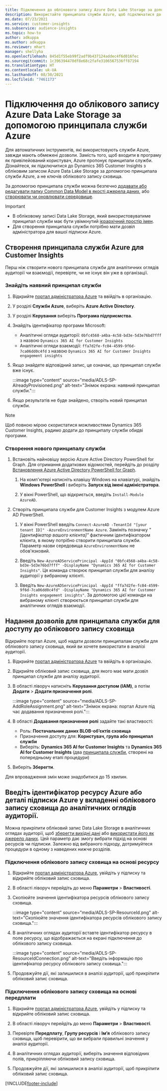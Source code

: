 ```yaml
---
title: Підключення до облікового запису Azure Data Lake Storage за допомогою принципала служби
description: Використайте принципала служби Azure, щоб підключатися до власного data lake.
ms.date: 07/23/2021
ms.service: customer-insights
ms.subservice: audience-insights
ms.topic: how-to
author: adkuppa
ms.author: adkuppa
ms.reviewer: mhart
manager: shellyha
ms.openlocfilehash: 845d1f55eb99f2adf9b437124addec4f6d016fec
ms.sourcegitcommit: 1c396394470df8e68c2fafe3106567536ff87194
ms.translationtype: HT
ms.contentlocale: uk-UA
ms.lasthandoff: 08/30/2021
ms.locfileid: "7461173"
---
```

# <a name="connect-to-an-azure-data-lake-storage-account-by-using-an-azure-service-principal"></a>Підключення до облікового запису Azure Data Lake Storage за допомогою принципала служби Azure
<!--note from editor: The Cloud Style Guide would have us just use "Azure Data Lake Storage" to mean the current version, unless the old version (Gen1) is mentioned. I've followed this guidance, even though it seems that our docs and Azure docs are all over the map on this.-->
Для автоматичних інструментів, які використовують служби Azure, завжди мають обмежені дозволи. Замість того, щоб входити в програму як привілейований користувач, Azure пропонує принципали служби. Дізнайтеся, як підключитися до Dynamics 365 Customer Insights з обліковим записом Azure Data Lake Storage за допомогою принципала служби Azure, а не ключів облікового запису сховища. 

За допомогою принципала служби можна безпечно [додавати або редагувати папку Common Data Model в якості джерела даних](connect-common-data-model.md), або [створювати чи оновлювати середовище](get-started-paid.md).<!--note from editor: Suggested. Or it could be ", or create a new environment or update an existing one". I think "new" is implied with "create". The comma is necessary.-->

> [!IMPORTANT]
> - В обліковому записі Data Lake Storage, який використовуватиме<!--note from editor: Suggested. Or perhaps it could be "The Data Lake Storage account to which you want to give access to the service principal..."--> принципал служби має бути увімкнутий [ієрархічний простір імен](/azure/storage/blobs/data-lake-storage-namespace).
> - Для створення принципала служби потрібно мати дозвіл адміністратора для вашої підписки Azure.

## <a name="create-an-azure-service-principal-for-customer-insights"></a>Створення принципала служби Azure для Customer Insights

Перш ніж створити нового принципала служби для аналітичних оглядів аудиторії чи взаємодії, перевірте, чи не існує він уже в організації.

### <a name="look-for-an-existing-service-principal"></a>Знайдіть наявний принципал служби

1. Відкрийте [портал адміністратора Azure](https://portal.azure.com) та ввійдіть в організацію.

2. У розділі **Служби Azure**, виберіть **Azure Active Directory**.

3. У розділі **Керування** виберіть **Програма підприємства**.

4. Знайдіть ідентифікатор<!--note from editor: Via Microsoft Writing Style Guide.--> програми Microsoft:
   - Аналітичні огляди аудиторії: `0bfc4568-a4ba-4c58-bd3e-5d3e76bd7fff` з назвою `Dynamics 365 AI for Customer Insights`
   - Аналітичні огляди взаємодії: `ffa7d2fe-fc04-4599-9f6d-7ca06dd0c4fd` з назвою `Dynamics 365 AI for Customer Insights engagement insights`

5. Якщо знайдете відповідний запис, це означає, що принципал служби вже існує. 
   
   :::image type="content" source="media/ADLS-SP-AlreadyProvisioned.png" alt-text="Знімок екрана: наявний принципал служби.":::
   
6. Якщо результатів не буде знайдено, створіть новий принципал служби.

>[!NOTE]
>Щоб повною мірою скористатися можливостями Dynamics 365 Customer Insights, радимо додати до принципалу служби обидві програми.<!--note from editor: Using the note format is suggested, just so this doesn't get lost by being tucked up in the step.-->

### <a name="create-a-new-service-principal"></a>Створення нового принципалу служби
<!--note from editor: Some general formatting notes: The MWSG wants bold for text the user enters (in addition to UI strings and the settings users select), but there's plenty of precedent for using code format for entering text in PowerShell so I didn't change that. Note that italic should be used for placeholders, but not much else.-->
1. Встановіть найновішу версію Azure Active Directory PowerShell for Graph. Для отримання додаткових відомостей, перейдіть до розділу [Встановлення Azure Active Directory PowerShell for Graph](/powershell/azure/active-directory/install-adv2).

   1. На комп'ютері натисніть клавішу Windows на клавіатурі, знайдіть **Windows PowerShell** і виберіть **Запуск від імені адміністратора**.<!--note from editor: Or should this be something like "search for **Windows PowerShell** and, if asked, select **Run as administrator**."?-->
   
   1. У вікні PowerShell, що відкриється, введіть `Install-Module AzureAD`.

2. Створіть принципала служби для Customer Insights з модулем Azure AD PowerShell.

   1. У вікні PowerShell введіть `Connect-AzureAD -TenantId "[your tenant ID]" -AzureEnvironmentName Azure`. Замініть позначку *"[ідентифікатор вашого клієнта]"*<!--note from editor: Edit okay? Or should the quotation marks stay in the command line, in which case it would be "Replace *[your tenant ID]* --> фактичним ідентифікатором клієнта, в якому потрібно створити принципала служби. Параметр назви середовища `AzureEnvironmentName` не обов'язковий.
  
   1. Введіть `New-AzureADServicePrincipal -AppId "0bfc4568-a4ba-4c58-bd3e-5d3e76bd7fff" -DisplayName "Dynamics 365 AI for Customer Insights"`. Ця команда створює принципал служби для аналізу аудиторії у вибраному клієнті. 

   1. Введіть `New-AzureADServicePrincipal -AppId "ffa7d2fe-fc04-4599-9f6d-7ca06dd0c4fd" -DisplayName "Dynamics 365 AI for Customer Insights engagement insights"`. За допомогою цієї команди на вибраному клієнті створюється принципал служби<!--note from editor: Edit okay?-->  для аналітичних оглядів взаємодії.

## <a name="grant-permissions-to-the-service-principal-to-access-the-storage-account"></a>Надання дозволів для принципала служби для доступу до облікового запису сховища

Відкрийте портал Azure, щоб надати дозволи принципалам служби для облікового запису сховища, який ви хочете використати в аналізі аудиторії.

1. Відкрийте [портал адміністратора Azure](https://portal.azure.com) та ввійдіть в організацію.

1. Відкрийте обліковий запис сховища, для якого має мати дозвіл принципал служби для аналізу аудиторії.

1. В області ліворуч натисніть **Керування доступом (IAM)**, а потім **Додати** > **Додати призначення ролі**.

   :::image type="content" source="media/ADLS-SP-AddRoleAssignment.png" alt-text="Знімок екрана: портал Azure під час додавання призначення ролі.":::

1. В області **Додавання призначення ролі** задайте такі властивості:
   - Роль: **Постачальник даних BLOB-об’єктів сховища**
   - Призначення доступу для: **Користувач, група або принципал служби**
   - Виберіть: **Dynamics 365 AI for Customer Insights** та **Dynamics 365 AI for Customer Insights** (два [принципала служби](#create-a-new-service-principal), створені на попередньому етапі процедури)

1.  Виберіть **Зберегти**.

Для впровадження змін може знадобитися до 15 хвилин.

## <a name="enter-the-azure-resource-id-or-the-azure-subscription-details-in-the-storage-account-attachment-to-audience-insights"></a>Введіть ідентифікатор ресурсу Azure або деталі підписки Azure у вкладенні облікового запису сховища до аналітичних оглядів аудиторії.

Можна <!--note from editor: Edit suggested only if this section is optional.--> прикріпити обліковий запис Data Lake Storage в аналітичних оглядах аудиторії, щоб [зберегти вихідні дані](manage-environments.md) або [використати його як джерело даних](connect-common-data-service-lake.md). Цей параметр дає змогу вибрати підхід на основі ресурсів чи підписки. Залежно від вибраного підходу, дотримуйтеся процедури в одному з наведених нижче розділів.<!--note from editor: Suggested.-->

### <a name="resource-based-storage-account-connection"></a>Підключення облікового запису сховища на основі ресурсу

1. Відкрийте [портал адміністратора Azure](https://portal.azure.com), увійдіть у підписку та відкрийте обліковий запис сховища.

1. В області ліворуч перейдіть до меню **Параметри** > **Властивості**.

1. Скопіюйте значення ідентифікатора ресурсів облікового запису сховища.

   :::image type="content" source="media/ADLS-SP-ResourceId.png" alt-text="Скопіюйте значення ідентифікатора ресурсів облікового запису сховища.":::

1. В аналітичних оглядах аудиторії вставте ідентифікатор ресурсу в поле ресурсу, що відображається на екрані підключення до облікового запису сховища.

   :::image type="content" source="media/ADLS-SP-ResourceIdConnection.png" alt-text="Введіть інформацію про ідентифікатор ресурсу облікового запису сховища.":::   

1. Продовжуйте дії, які залишилися в аналізі аудиторії, щоб прикріпити обліковий запис сховища.

### <a name="subscription-based-storage-account-connection"></a>Підключення облікового запису сховища на основі передплати

1. Відкрийте [портал адміністратора Azure](https://portal.azure.com), увійдіть у підписку та відкрийте обліковий запис сховища.

1. В області ліворуч перейдіть до меню **Параметри** > **Властивості**.

1. Перевірте **Передплату**, **Групу ресурсів** і **Ім’я** облікового запису сховища, щоб перевірити, що ви вибрали правильні значення у аналізі аудиторії.

1. В аналітичних оглядах аудиторії, виберіть значення відповідних полів, прикріпляючи обліковий запису сховища.

1. Продовжуйте дії, які залишилися в аналізі аудиторії, щоб прикріпити обліковий запис сховища.


[!INCLUDE[footer-include](../includes/footer-banner.md)]